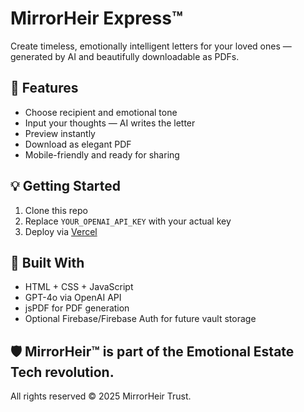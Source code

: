 # MirrorHeir Express™

Create timeless, emotionally intelligent letters for your loved ones — generated by AI and beautifully downloadable as PDFs.

## 🌟 Features
- Choose recipient and emotional tone
- Input your thoughts — AI writes the letter
- Preview instantly
- Download as elegant PDF
- Mobile-friendly and ready for sharing

## 💡 Getting Started
1. Clone this repo
2. Replace `YOUR_OPENAI_API_KEY` with your actual key
3. Deploy via [Vercel](https://vercel.com)

## 🧠 Built With
- HTML + CSS + JavaScript
- GPT-4o via OpenAI API
- jsPDF for PDF generation
- Optional Firebase/Firebase Auth for future vault storage

## 🛡️ MirrorHeir™ is part of the Emotional Estate Tech revolution.
All rights reserved © 2025 MirrorHeir Trust.
